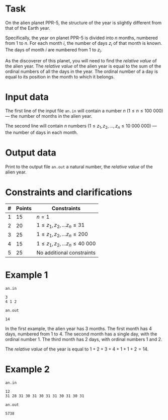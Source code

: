 
# Task

On the alien planet PPR-5, the structure of the year is slightly different from that of the Earth year. 

Specifically, the year on planet PPR-5 is divided into $n$ months, numbered from $1$ to $n$. For each month $i$, the number of days $z_i$ of that month is known. The days of month $i$ are numbered from $1$ to $z_i$.

As the discoverer of this planet, you will need to find the *relative value* of the alien year. The *relative value* of the alien year is equal to the sum of the ordinal numbers of all the days in the year. The ordinal number of a day is equal to its position in the month to which it belongs.

# Input data

The first line of the input file `an.in` will contain a number $n$ ($1 \le n \le 100\ 000$) — the number of months in the alien year.

The second line will contain $n$ numbers ($1 \le z_1, z_2, \ldots, z_n \le 10\ 000\ 000$) — the number of days in each month.

# Output data

Print to the output file `an.out` a natural number, the *relative value* of the alien year.

# Constraints and clarifications
|#|Points|Constraints                            |
|-|-------|--------------------------------------|
|1| 15    | $n=1$                                |
|2| 20    | $1 \le z_1, z_2, \ldots z_n \le 31$  |
|3| 25    | $1 \le z_1, z_2, \ldots z_n \le 200$  |
|4| 15    | $1 \le z_1, z_2, \ldots z_n \le 40\ 000$|
|5| 25    | No additional constraints             |

# Example 1

`an.in`

```
3
4 1 2
```

`an.out`
```
14
```

In the first example, the alien year has $3$ months. The first month has $4$ days, numbered from $1$ to $4$. The second month has a single day, with the ordinal number $1$. The third month has $2$ days, with ordinal numbers $1$ and $2$.

The *relative value* of the year is equal to $1 + 2 + 3 + 4 + 1 + 1 + 2 = 14$.

# Example 2

`an.in`

```
12
31 28 31 30 31 30 31 31 30 31 30 31
```

`an.out`

```
5738
```
